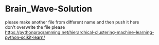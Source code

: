 # Brain_Wave-Solution
please make another file from different name and then push it here <br>
don't overwrite the file please <br>
https://pythonprogramming.net/hierarchical-clustering-machine-learning-python-scikit-learn/
